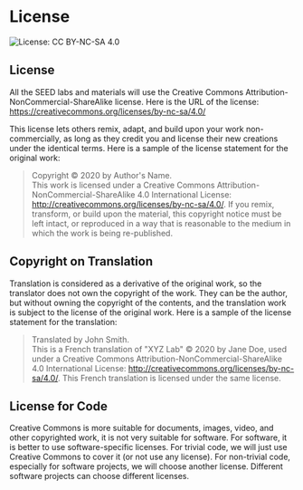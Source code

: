 # License 
![License: CC BY-NC-SA 4.0](https://img.shields.io/badge/License-CC%20BY--NC--SA%204.0-lightgrey.svg)

## License 

All the SEED labs and materials will use the Creative Commons
Attribution-NonCommercial-ShareAlike license. 
Here is the URL of the license: https://creativecommons.org/licenses/by-nc-sa/4.0/


This license lets others remix, adapt, and build upon your work non-commercially, as long as they credit you and license their new creations under the identical terms. Here is a sample of the license statement for the original work:

> Copyright &copy; 2020 by Author's Name.<br>
This work is licensed under a Creative Commons
Attribution-NonCommercial-ShareAlike 4.0 International License: 
http://creativecommons.org/licenses/by-nc-sa/4.0/. 
If you remix, transform, or build upon the material,
this copyright notice must be left intact, or reproduced in a way 
that is reasonable to the medium in which the work is being re-published.


## Copyright on Translation

Translation is considered as a derivative of the original work, so the 
translator does not own the copyright of the work. They can be the author,
but without owning the copyright of the contents, and the 
translation work is subject to the license of the original work. 
Here is a sample of the license statement for the translation:

>Translated by John Smith.<br>
This is a French translation of "XYZ Lab" &copy; 2020 by Jane Doe,
used under a Creative Commons
Attribution-NonCommercial-ShareAlike 4.0 International License:
http://creativecommons.org/licenses/by-nc-sa/4.0/. This French
translation is licensed under the same license. 

## License for Code

Creative Commons is more suitable for documents, images, video,
and other copyrighted work, it is not very suitable for software. For software, 
it is better to use software-specific licenses. For trivial code, we will just use
Creative Commons to cover it (or not use any license). For non-trivial code, especially for software projects, we will choose another license. Different software projects can choose different licenses. 
